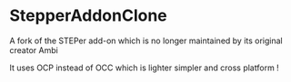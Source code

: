 # StepperAddonClone
A fork of the STEPer add-on which is no longer maintained by its original creator Ambi

It uses OCP instead of OCC which is lighter simpler and cross platform !
